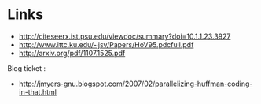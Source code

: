 # Links
- http://citeseerx.ist.psu.edu/viewdoc/summary?doi=10.1.1.23.3927
- http://www.ittc.ku.edu/~jsv/Papers/HoV95.pdcfull.pdf
- http://arxiv.org/pdf/1107.1525.pdf

Blog ticket :
- http://jmyers-gnu.blogspot.com/2007/02/parallelizing-huffman-coding-in-that.html